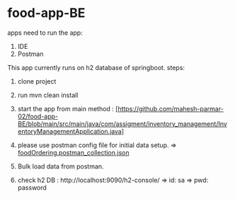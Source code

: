 # food-app-BE
apps need to run the app:
1. IDE
2. Postman


This app currently runs on h2 database of springboot.
steps:
1. clone project
2. run mvn clean install
3. start the app from main method : [https://github.com/mahesh-parmar-02/food-app-BE/blob/main/src/main/java/com/assigment/inventory_management/InventoryManagementApplication.java]

4. please use postman config file for initial data setup. => [foodOrdering.postman_collection.json](https://github.com/mahesh-parmar-02/food-app-BE/blob/main/foodOrdering.postman_collection.json)
5. Bulk load data from postman.
6. check h2 DB : http://localhost:9090/h2-console/ => id: sa => pwd: password
   

